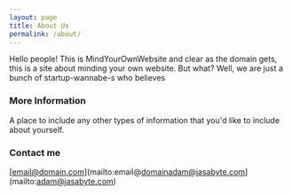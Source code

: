 ```yaml
---
layout: page
title: About Us
permalink: /about/
---
```


Hello people! This is MindYourOwnWebsite and clear as the domain gets, this is a site about minding your own website. But what? Well, we are just a bunch of startup-wannabe-s who believes  

### More Information

A place to include any other types of information that you'd like to include about yourself.

### Contact me

[email@domain.com](mailto:email@domainadam@jasabyte.com](mailto:adam@jasabyte.com)
<!--stackedit_data:
eyJoaXN0b3J5IjpbLTEyOTM5NjIwNTRdfQ==
-->